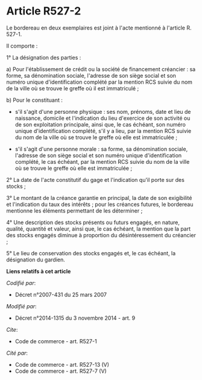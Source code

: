 # Article R527-2

Le bordereau en deux exemplaires est joint à l'acte mentionné à l'article R. 527-1.

Il comporte :

1° La désignation des parties :

a) Pour l'établissement de crédit ou la société de financement  créancier : sa forme, sa dénomination sociale, l'adresse de
son siège social et son numéro unique d'identification complété par la mention RCS suivie du nom de la ville où se trouve le
greffe où il est immatriculé ;

b) Pour le constituant :

- s'il s'agit d'une personne physique : ses nom, prénoms, date et lieu de naissance, domicile et l'indication du lieu
d'exercice de son activité ou de son exploitation principale, ainsi que, le cas échéant, son numéro unique d'identification
complété, s'il y a lieu, par la mention RCS suivie du nom de la ville où se trouve le greffe où elle est immatriculée ;

- s'il s'agit d'une personne morale : sa forme, sa dénomination sociale, l'adresse de son siège social et son numéro unique
d'identification complété, le cas échéant, par la mention RCS suivie du nom de la ville où se trouve le greffe où elle est
immatriculée ;

2° La date de l'acte constitutif du gage et l'indication qu'il porte sur des stocks ;

3° Le montant de la créance garantie en principal, la date de son exigibilité et l'indication du taux des intérêts ; pour les
créances futures, le bordereau mentionne les éléments permettant de les déterminer ;

4° Une description des stocks présents ou futurs engagés, en nature, qualité, quantité et valeur, ainsi que, le cas échéant,
la mention que la part des stocks engagés diminue à proportion du désintéressement du créancier ;

5° Le lieu de conservation des stocks engagés et, le cas échéant, la désignation du gardien.

**Liens relatifs à cet article**

_Codifié par_:

  - Décret n°2007-431 du 25 mars 2007

_Modifié par_:

  - Décret n°2014-1315 du 3 novembre 2014 - art. 9

_Cite_:

  - Code de commerce - art. R527-1

_Cité par_:

  - Code de commerce - art. R527-13 (V)
  - Code de commerce - art. R527-7 (V)
